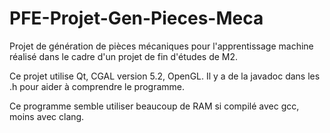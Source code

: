 # PFE-Projet-Gen-Pieces-Meca

Projet de génération de pièces mécaniques pour l'apprentissage machine réalisé dans le cadre d'un projet de fin d'études de M2.

Ce projet utilise Qt, CGAL version 5.2, OpenGL.
Il y a de la javadoc dans les .h pour aider à comprendre le programme.

Ce programme semble utiliser beaucoup de RAM si compilé avec gcc, moins avec clang.
